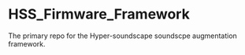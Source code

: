 # HSS_Firmware_Framework
The primary repo for the Hyper-soundscape soundscpe augmentation framework.
